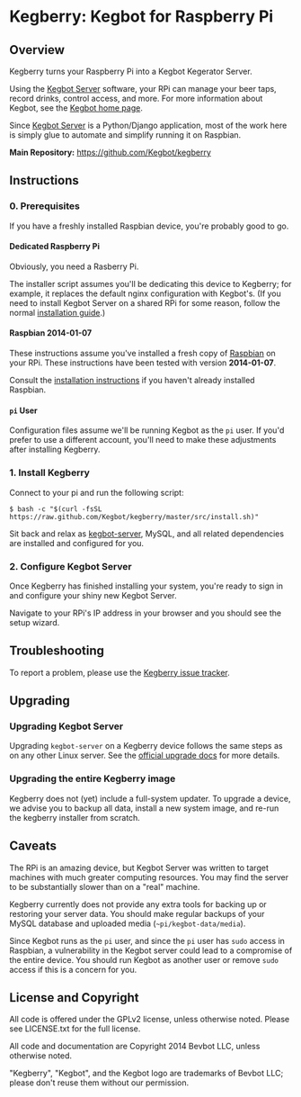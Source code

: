 # Kegberry: Kegbot for Raspberry Pi

## Overview

Kegberry turns your Raspberry Pi into a Kegbot Kegerator Server.

Using the [Kegbot Server](https://github.com/Kegbot/kegbot) software,
your RPi can manage your beer taps, record drinks, control access, and more.
For more information about Kegbot, see the
[Kegbot home page](https://kegbot.org).

Since [Kegbot Server](https://github.com/Kegbot/kegbot) is a Python/Django
application, most of the work here is simply glue to automate
and simplify running it on Raspbian.

**Main Repository:** https://github.com/Kegbot/kegberry


## Instructions

### 0. Prerequisites

If you have a freshly installed Raspbian device, you're probably
good to go.

#### Dedicated Raspberry Pi

Obviously, you need a Rasberry Pi.

The installer script assumes you'll be dedicating this device to Kegberry;
for example, it replaces the default nginx configuration with Kegbot's.
(If you need to install Kegbot Server on a shared RPi for some reason,
follow the normal [installation guide](https://kegbot.org/docs/server/).)

#### Raspbian 2014-01-07

These instructions assume you've installed a fresh copy of
[Raspbian](http://www.raspbian.org/) on your RPi.  These instructions have
been tested with version **2014-01-07**.

Consult the [installation instructions](http://elinux.org/RPi_Easy_SD_Card_Setup)
if you haven't already installed Raspbian.

#### `pi` User

Configuration files assume we'll be running Kegbot as the `pi` user.
If you'd prefer to use a different account, you'll need to make these
adjustments after installing Kegberry.


### 1. Install Kegberry

Connect to your pi and run the following script:

```
$ bash -c "$(curl -fsSL https://raw.github.com/Kegbot/kegberry/master/src/install.sh)"
```

Sit back and relax as [kegbot-server](https://github.com/Kegbot/kegbot-server),
MySQL, and all related dependencies are installed and configured for you.


### 2. Configure Kegbot Server

Once Kegberry has finished installing your system, you're ready to sign in
and configure your shiny new Kegbot Server.

Navigate to your RPi's IP address in your browser and you should see the
setup wizard.


## Troubleshooting

To report a problem, please use the
[Kegberry issue tracker](https://github.com/Kegbot/kegberry/issues).


## Upgrading

### Upgrading Kegbot Server

Upgrading `kegbot-server` on a Kegberry device follows the same steps as on
any other Linux server.  See the
[official upgrade docs](https://kegbot.org/docs/server/upgrade-kegbot/) for more
details.

### Upgrading the entire Kegberry image

Kegberry does not (yet) include a full-system updater.  To upgrade a device, we
advise you to backup all data, install a new system image, and re-run the
kegberry installer from scratch.


## Caveats

The RPi is an amazing device, but Kegbot Server was written to target machines
with much greater computing resources.  You may find the server to be
substantially slower than on a "real" machine.

Kegberry currently does not provide any extra tools for backing up or restoring
your server data.  You should make regular backups of your MySQL database and
uploaded media (`~pi/kegbot-data/media`).

Since Kegbot runs as the `pi` user, and since the `pi` user has `sudo` access
in Raspbian, a vulnerability in the Kegbot server could lead to a compromise
of the entire device.  You should run Kegbot as another user or remove
`sudo` access if this is a concern for you.


## License and Copyright

All code is offered under the GPLv2 license, unless otherwise noted. Please see
LICENSE.txt for the full license.

All code and documentation are Copyright 2014 Bevbot LLC, unless
otherwise noted.

"Kegberry", "Kegbot", and the Kegbot logo are trademarks of Bevbot LLC;
please don't reuse them without our permission.

